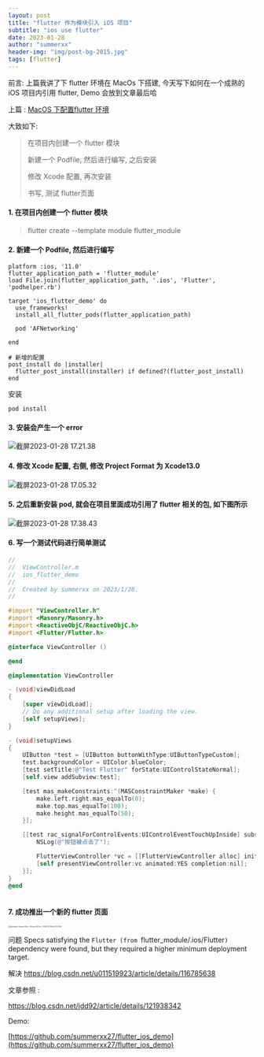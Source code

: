 ```yaml
---
layout: post
title: "flutter 作为模块引入 iOS 项目"
subtitle: "ios use flutter"
date: 2023-01-28
author: "summerxx"
header-img: "img/post-bg-2015.jpg"
tags: [flutter]
---
```


前言: 上篇我讲了下 flutter 环境在 MacOs 下搭建, 今天写下如何在一个成熟的 iOS 项目内引用 flutter, Demo 会放到文章最后哈

上篇 : [MacOS 下配置flutter 环境](https://www.jianshu.com/p/7e459cfd1545)

大致如下: 

> 在项目内创建一个 flutter 模块
>
> 新建一个 Podfile, 然后进行编写, 之后安装
>
> 修改 Xcode 配置, 再次安装
>
> 书写, 测试 flutter页面



#### 1. 在项目内创建一个 flutter 模块

> flutter create --template module flutter_module

#### 2. 新建一个 Podfile, 然后进行编写

```
platform :ios, '11.0'
flutter_application_path = 'flutter_module'
load File.join(flutter_application_path, '.ios', 'Flutter', 'podhelper.rb')

target 'ios_flutter_demo' do
  use_frameworks!
  install_all_flutter_pods(flutter_application_path)

  pod 'AFNetworking'

end

# 新增的配置
post_install do |installer|
  flutter_post_install(installer) if defined?(flutter_post_install)
end
```

安装

```
pod install  
```

#### 3. 安装会产生一个 error

![截屏2023-01-28 17.21.38](https://p.ipic.vip/lcevet.png)

#### 4. 修改 Xcode 配置, 右侧, 修改 Project Format 为 Xcode13.0

![截屏2023-01-28 17.05.32](https://p.ipic.vip/6xy9vx.png)

#### 5. 之后重新安装 pod, 就会在项目里面成功引用了 flutter 相关的包, 如下图所示



![截屏2023-01-28 17.38.43](https://p.ipic.vip/klz2h8.png)



#### 6. 写一个测试代码进行简单测试

```objective-c
//
//  ViewController.m
//  ios_flutter_demo
//
//  Created by summerxx on 2023/1/28.
//

#import "ViewController.h"
#import <Masonry/Masonry.h>
#import <ReactiveObjC/ReactiveObjC.h>
#import <Flutter/Flutter.h>

@interface ViewController ()

@end

@implementation ViewController

- (void)viewDidLoad
{
    [super viewDidLoad];
    // Do any additional setup after loading the view.
    [self setupViews];
}

- (void)setupViews
{
    UIButton *test = [UIButton buttonWithType:UIButtonTypeCustom];
    test.backgroundColor = UIColor.blueColor;
    [test setTitle:@"Test Flutter" forState:UIControlStateNormal];
    [self.view addSubview:test];

    [test mas_makeConstraints:^(MASConstraintMaker *make) {
        make.left.right.mas_equalTo(0);
        make.top.mas_equalTo(100);
        make.height.mas_equalTo(50);
    }];

    [[test rac_signalForControlEvents:UIControlEventTouchUpInside] subscribeNext:^(__kindof UIControl * _Nullable x) {
        NSLog(@"按钮被点击了");

        FlutterViewController *vc = [[FlutterViewController alloc] init];
        [self presentViewController:vc animated:YES completion:nil];
    }];
}
@end
 
```

#### 7. 成功推出一个新的 flutter 页面

<img src="https://p.ipic.vip/myq7c3.png" alt="Simulator Screen Shot - iPhone 14 Pro - 2023-01-28 at 17.41.28" style="zoom:25%;" />



问题 Specs satisfying the `Flutter (from `flutter_module/.ios/Flutter`)` dependency were found, but they required a higher minimum deployment target.

解决 https://blog.csdn.net/u011519923/article/details/116785638



文章参照 : 

https://blog.csdn.net/jdd92/article/details/121938342

Demo:

[https://github.com/summerxx27/flutter_ios_demo](https://github.com/summerxx27/flutter_ios_demo)
